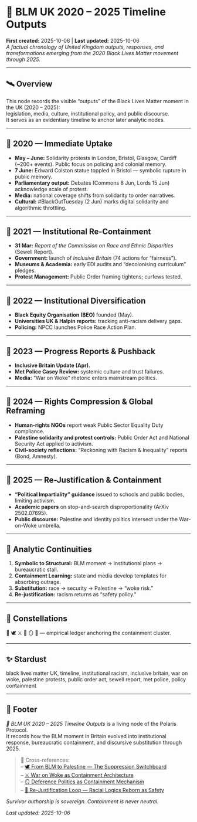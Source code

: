 # 📅 BLM UK 2020 – 2025 Timeline Outputs  
**First created:** 2025-10-06  |  **Last updated:** 2025-10-06  
*A factual chronology of United Kingdom outputs, responses, and transformations emerging from the 2020 Black Lives Matter movement through 2025.*

---

## 🛰️ Overview  

This node records the visible “outputs” of the Black Lives Matter moment in the UK (2020 – 2025):  
legislation, media, culture, institutional policy, and public discourse.  
It serves as an evidentiary timeline to anchor later analytic nodes.

---

## 📅 2020 — Immediate Uptake  

- **May – June:** Solidarity protests in London, Bristol, Glasgow, Cardiff (~200+ events). Public focus on policing and colonial memory.  
- **7 June:** Edward Colston statue toppled in Bristol — symbolic rupture in public memory.  
- **Parliamentary output:** Debates (Commons 8 Jun, Lords 15 Jun) acknowledge scale of protest.  
- **Media:** national coverage shifts from solidarity to order narratives.  
- **Cultural:** #BlackOutTuesday (2 Jun) marks digital solidarity and algorithmic throttling.  

---

## 📅 2021 — Institutional Re-Containment  

- **31 Mar:** *Report of the Commission on Race and Ethnic Disparities* (Sewell Report).  
- **Government:** launch of *Inclusive Britain* (74 actions for “fairness”).  
- **Museums & Academia:** early EDI audits and “decolonising curriculum” pledges.  
- **Protest Management:** Public Order framing tightens; curfews tested.  

---

## 📅 2022 — Institutional Diversification  

- **Black Equity Organisation (BEO)** founded (May).  
- **Universities UK & Halpin reports:** tracking anti-racism delivery gaps.  
- **Policing:** NPCC launches Police Race Action Plan.  

---

## 📅 2023 — Progress Reports & Pushback  

- **Inclusive Britain Update (Apr).**  
- **Met Police Casey Review:** systemic culture and trust failures.  
- **Media:** “War on Woke” rhetoric enters mainstream politics.  

---

## 📅 2024 — Rights Compression & Global Reframing  

- **Human-rights NGOs** report weak Public Sector Equality Duty compliance.  
- **Palestine solidarity and protest controls:** Public Order Act and National Security Act applied to activism.  
- **Civil-society reflections:** “Reckoning with Racism & Inequality” reports (Bond, Amnesty).  

---

## 📅 2025 — Re-Justification & Containment  

- **“Political Impartiality” guidance** issued to schools and public bodies, limiting activism.  
- **Academic papers** on stop-and-search disproportionality (ArXiv 2502.07695).  
- **Public discourse:** Palestine and identity politics intersect under the War-on-Woke umbrella.  

---

## 🧭 Analytic Continuities  

1. **Symbolic to Structural:** BLM moment → institutional plans → bureaucratic stall.  
2. **Containment Learning:** state and media develop templates for absorbing outrage.  
3. **Substitution:** race → security → Palestine → “woke risk.”  
4. **Re-justification:** racism returns as “safety policy.”  

---

## 🌌 Constellations  
📅 🕊️ ⚔️ 🧩 🪞 🧠 — empirical ledger anchoring the containment cluster.  

---

## ✨ Stardust  
black lives matter UK, timeline, institutional racism, inclusive britain, war on woke, palestine protests, public order act, sewell report, met police, policy containment  

---

## 🏮 Footer  

*📅 BLM UK 2020 – 2025 Timeline Outputs* is a living node of the Polaris Protocol.  
It records how the BLM moment in Britain evolved into institutional response, bureaucratic containment, and discursive substitution through 2025.  

> 📡 Cross-references:  
> – [🕊️ From BLM to Palestine — The Suppression Switchboard](./🕊️_From_BLM_to_Palestine_The_Suppression_Switchboard.md)  
> – [⚔️ War on Woke as Containment Architecture](./⚔️_War_on_Woke_as_Containment_Architecture.md)  
> – [🪞 Deference Politics as Containment Mechanism](./🪞_Deference_Politics_as_Containment_Mechanism.md)  
> – [🧩 Re-Justification Loop — Racial Logics Reborn as Safety](./🧩_Rejustification_Loop_Racial_Logics_Reborn_as_Safety.md)  

*Survivor authorship is sovereign. Containment is never neutral.*  

_Last updated: 2025-10-06_  
